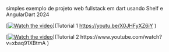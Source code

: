 simples exemplo de projeto web fullstack em dart usando Shelf e AngularDart 2024






[[![Watch the video](https://img.youtube.com/vi/nTQUwghvy5Q/default.jpg)](https://youtu.be/nTQUwghvy5Q)](Tutorial 1 https://youtu.be/X0JHFyXZ6iY )

[[![Watch the video](https://img.youtube.com/vi/xbaq91XBtmA/default.jpg)]([https://youtu.be/nTQUwghvy5Q](https://www.youtube.com/watch?v=xbaq91XBtmA))](Tutorial 2 https://www.youtube.com/watch?v=xbaq91XBtmA )

